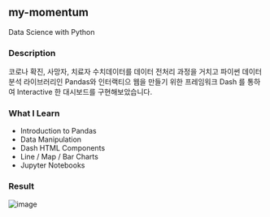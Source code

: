 ## my-momentum
Data Science with Python

### Description
코로나 확진, 사망자, 치료자 수치데이터를 데이터 전처리 과정을 거치고
파이썬 데이터 분석 라이브러리인 Pandas와 인터랙티으 웹을 만들기 위한 프레임워크 Dash 를 통하여 Interactive 한 대시보드를 구현해보았습니다. 

### What I Learn
* Introduction to Pandas
* Data Manipulation
* Dash HTML Components
* Line / Map / Bar Charts
* Jupyter Notebooks

### Result
![image](https://user-images.githubusercontent.com/95459711/180592219-d6f2f003-94f9-4f89-a427-1624a0b3ec96.png)

